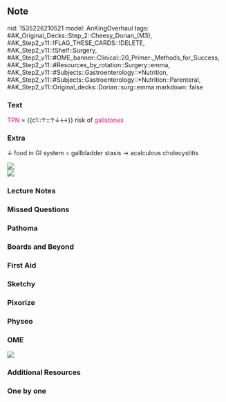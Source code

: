 ## Note
nid: 1535226210521
model: AnKingOverhaul
tags: #AK_Original_Decks::Step_2::Cheesy_Dorian_(M3), #AK_Step2_v11::!FLAG_THESE_CARDS::!DELETE, #AK_Step2_v11::!Shelf::Surgery, #AK_Step2_v11::#OME_banner::Clinical::20_Primer:_Methods_for_Success, #AK_Step2_v11::#Resources_by_rotation::Surgery::emma, #AK_Step2_v11::#Subjects::Gastroenterology::*Nutrition, #AK_Step2_v11::#Subjects::Gastroenterology::*Nutrition::Parenteral, #AK_Step2_v11::Original_decks::Dorian::surg::emma
markdown: false

### Text
<font color="#FC0280">TPN</font> = {{c1::↑::↑↓↔}} risk of
<font color="#FC0280">gallstones</font>

### Extra
↓ food in GI system = gallbladder stasis → acalculous cholecystitis
<div><img src="paste-931642831011841.jpg"></div>
<div><img src=
"mechanism%20of%20acalculous%20cholecystitis.JPG"></div>

### Lecture Notes


### Missed Questions


### Pathoma


### Boards and Beyond


### First Aid


### Sketchy


### Pixorize


### Physeo


### OME
<div class="ome-widget">
  <a href="https://onlinemeded.org/spa/surgery?ref=anki"><img src=
  "_OME_AnkiFlashcards_Topic_3.png"></a>
</div>

### Additional Resources


### One by one

